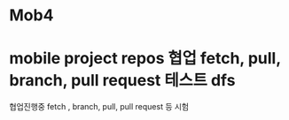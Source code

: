 # Mob4
mobile project repos
협업 fetch, pull, branch, pull request 테스트
dfs
=======
협업진행중 fetch , branch, pull, pull request 등 시험
